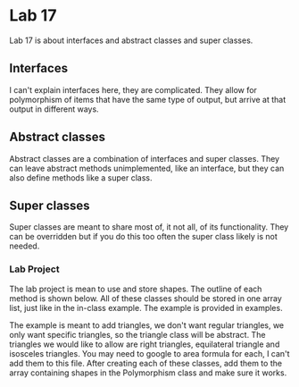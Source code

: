 # Lab 17

Lab 17 is about interfaces and abstract classes and super classes.

## Interfaces

I can't explain interfaces here, they are complicated. They allow for polymorphism of items that have the same type of output, but arrive at that output in different ways.

## Abstract classes

Abstract classes are a combination of interfaces and super classes. They can leave abstract methods unimplemented, like an interface, but they can also define methods like a super class.

## Super classes

Super classes are meant to share most of, it not all, of its functionality. They can be overridden but if you do this too often the super class likely is not needed.

### Lab Project

The lab project is mean to use and store shapes. The outline of each method is shown below. All of these classes should be stored in one array list, just like in the in-class example. The example is provided in examples.

The example is meant to add triangles, we don't want regular triangles, we only want specific triangles, so the triangle class will be abstract. The triangles we would like to allow are right triangles, equilateral triangle and isosceles triangles. You may need to google to area formula for each, I can't add them to this file. After creating each of these classes, add them to the array containing shapes in the Polymorphism class and make sure it works.

